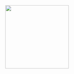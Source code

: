 <img src="[http://url.to/image.png](https://i.pinimg.com/564x/27/02/b5/2702b536d2a8afb02082fc854cecb0f4.jpg)" width="200" height="200">
